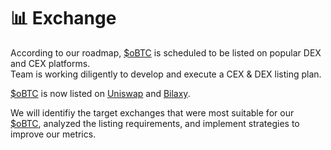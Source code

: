 # 📊 Exchange

According to our roadmap, [$oBTC](https://app.uniswap.org/#/swap?outputCurrency=0xff770e4c68e35db85c6e0e89a43750ec02bdb2ac) is scheduled to be listed on popular DEX and CEX platforms.\
Team is working diligently to develop and execute a CEX & DEX listing plan.&#x20;

[$oBTC](https://app.uniswap.org/#/swap?outputCurrency=0xff770e4c68e35db85c6e0e89a43750ec02bdb2ac) is now listed on [Uniswap](https://app.uniswap.org/#/swap?outputCurrency=0xff770e4c68e35db85c6e0e89a43750ec02bdb2ac) and [Bilaxy](https://bilaxy.com/trade/OBTC\_USDT).

We will identifiy the target exchanges that were most suitable for our [$oBTC](https://app.uniswap.org/#/swap?outputCurrency=0xff770e4c68e35db85c6e0e89a43750ec02bdb2ac), analyzed the listing requirements, and implement strategies to improve our metrics.
